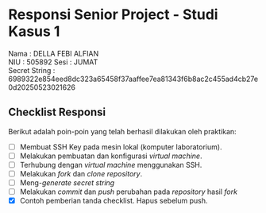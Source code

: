 # Responsi Senior Project - Studi Kasus 1

Nama : DELLA FEBI ALFIAN  
NIU : 505892
Sesi : JUMAT   
Secret String : 6989322e854eed8dc323a65458f37aaffee7ea81343f6b8ac2c455ad4cb27e0d20250523021626

## Checklist Responsi

Berikut adalah poin-poin yang telah berhasil dilakukan oleh praktikan:

- [ ] Membuat SSH Key pada mesin lokal (komputer laboratorium).
- [ ] Melakukan pembuatan dan konfigurasi _virtual machine_.
- [ ] Terhubung dengan _virtual machine_ menggunakan SSH.
- [ ] Melakukan _fork_ dan _clone_ _repository_.
- [ ] Meng-_generate_ _secret string_
- [ ] Melakukan _commit_ dan _push_ perubahan pada _repository_ hasil _fork_
- [x] Contoh pemberian tanda checklist. Hapus sebelum push.
